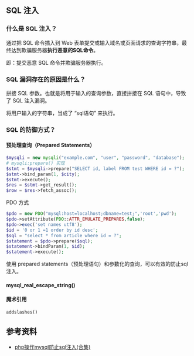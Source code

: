 ## SQL 注入

### 什么是 SQL 注入？

通过把 SQL 命令插入到 Web 表单提交或输入域名或页面请求的查询字符串，最终达到欺骗服务器**执行恶意的SQL命令**。

即：提交恶意 SQL 命令并欺骗服务器执行。

### SQL 漏洞存在的原因是什么？

拼接 SQL 参数。也就是将用于输入的查询参数，直接拼接在 SQL 语句中，导致了 SQL 注入漏洞。

将用户输入的字符串，当成了 “sql语句” 来执行。

### SQL 的防御方式？

#### 预处理查询（Prepared Statements）

```php
$mysqli = new mysqli("example.com", "user", "password", "database");
# mysqli:prepare() 实现
$stmt = $mysqli->prepare("SELECT id, label FROM test WHERE id = ?");
$stmt->bind_param(1, $city);
$stmt->execute();
$res = $stmt->get_result();
$row = $res->fetch_assoc();
```

PDO 方式

```php
$pdo = new PDO("mysql:host=localhost;dbname=test;",'root','pwd');
$pdo->setAttribute(PDO::ATTR_EMULATE_PREPARES,false);
$pdo->exec('set names utf8');
$id = '0 or 1 =1 order by id desc';
$sql = "select * from article where id = ?";
$statement = $pdo->prepare($sql);
$statement->bindParam(1, $id);
$statement->execute();
```

使用 prepared statements（预处理语句）和参数化的查询，可以有效的防止sql注入。

#### mysql_real_escape_string()

#### 魔术引用 

`addslashes()`

## 参考资料

- [php操作mysql防止sql注入(合集)](https://segmentfault.com/a/1190000008117968)


